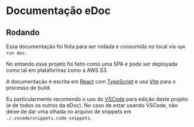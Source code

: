 # Documentação eDoc

## Rodando

Essa documentação foi feita para ser rodada e consumida no local via
`npm run dev`.

No entando esse projeto foi feito como uma SPA e pode ser deployada como tal
em plataformas como a AWS S3.

A documentação é escrita em [React](https://reactjs.org/) com
[TypeScript](https://www.typescriptlang.org/) e usa [Vite](https://vitejs.dev/)
para o processo de build.

Eu particularmente recomendo o uso do [VSCode](https://code.visualstudio.com/)
para edição deste projeto (e de todos os outros da eDoc). No caso de estar
usando VSCode, não deixe de dar uma olhada no arquivo de snippets em
`./.vscode/snippets.code-snippets`.
